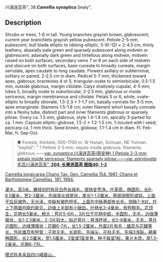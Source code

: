 川滇连蕊茶",
38.**Camellia synaptica** Sealy",

## Description
Shrubs or trees, 1-6 m tall. Young branches grayish brown, glabrescent; current year branchlets grayish yellow pubescent. Petiole 2-5 mm, pubescent; leaf blade elliptic to oblong-elliptic, 5-9(-12) × 2-4.5 cm, thinly leathery, abaxially pale green and sparsely pubescent along midvein or glabrescent, adaxially dark green and hirtellous along midvein, midvein raised on both surfaces, secondary veins 7 or 8 on each side of midvein and obscure on both surfaces, base cuneate to broadly cuneate, margin serrulate, apex caudate to long caudate. Flowers axillary or subterminal, solitary or paired, 2-2.5 cm in diam. Pedicel 5-7 mm, thickened toward apex, glabrous; bracteoles 4 or 5, triangular-ovate to semiorbicular, 0.5-1.5 mm, outside glabrous, margin ciliolate. Calyx shallowly cupular, 4-5 mm; lobes 5, broadly ovate to suborbicular, 2-2.5 mm, glabrous or inside sericeous, margin membranous and ciliolate. Petals 5 or 6, white, ovate-elliptic to broadly obovate, 1.5-2.3 × 1-1.7 cm, basally connate for 3-5 mm, apex emarginate. Stamens 1.5-1.8 cm; outer filament whorl basally connate into a fleshy tube, distinct part and inner filaments glabrous or sparsely pilose. Ovary ca. 1.5 mm, glabrous; style 1.4-1.8 cm, apically 3-parted for ca. 1 mm. Capsule elliptic-globose, 1.5-2 × 1.2-1.5 cm, 1-loculed with l seed; pericarp ca. 1 mm thick. Seed brown, globose, 1.1-1.4 cm in diam. Fl. Feb-Mar, fr. Sep-Oct.

> ●  Forests, thickets; 500-1700 m. W Hunan, Sichuan, NE Yunnan.
  "keylist": "
1 Petiole 3-5 mm; sepals inside glabrous; filaments glabrous.——<a href='/info/Camellia synaptica var. synaptica?t=foc'>var. *synaptica* 川滇连蕊茶(原变种)
1 Petiole 2-3 mm; sepals inside sericeous; filaments sparsely pilose.——<a href='/info/Camellia synaptica var. parviovata?t=foc'>var. *parviovata* 毛蕊川滇连蕊茶",
**204. 长果连蕊茶 图版46: 1-2**

Camellia longicarpa Chang Tax. Gen. Camellia 154. 1981; Chang et Bartholomew Camellias, 181. 1984.

灌木，高3米，嫩枝初时有灰白色长绵毛，很快变秃净。叶革质，椭圆形，长6-8.5厘米，宽2-3厘米，先端渐尖或尾状，尾长1-1.5厘米，基部阔楔形或钝，上面干后灰褐色，无光泽，中脉有褐色短毛，上面在中脉基部有长毛，侧脉7-9对，在上下两面均隐约能见，边缘上半部有小锯齿，叶柄长3-4毫米，有短粗毛。花顶生，花柄长5毫米，粗大；苞片5-6片，3片位于花柄中部，半圆形，无毛，边缘薄膜状，长1-2.5毫米，2-3片较大，贴近萼片；萼浅杯状，长5-6毫米，无毛，萼片近圆形，边缘薄膜状；花瓣6-7片，长1.5-2厘米，外面2片有毛；雄蕊与花瓣等长，外轮雄蕊有短管；子房无毛，长卵形，先端尖，花柱无毛，先端3浅裂。蒴果椭圆形，长2.5厘米，宽1.5厘米，3室或1室发育，种子每室1粒，果爿木质，厚1.5-2毫米。花期6-7月。

模式标本采自四川峨眉山。
